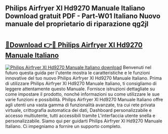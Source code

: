 ## Philips Airfryer Xl Hd9270 Manuale Italiano Download gratuit PDF - Part-W01 Italiano Nuovo manuale del proprietario di riparazione qg2jl

# <h2><a href="http://dffdrre.blite.top/?on=Philips+Airfryer+Xl+Hd9270+Manuale+Italiano">🔗Download 👉🔴 Philips Airfryer Xl Hd9270 Manuale Italiano</a></h2>

[![Philips Airfryer Xl Hd9270 Manuale Italiano download](https://i.imgur.com/lujVjoI.png)](http://dffdrre.blite.top/?on=Philips+Airfryer+Xl+Hd9270+Manuale+Italiano)
Benvenuti nel futuro questa guida per l'utente mostra le caratteristiche e le funzioni innovative del tuo nuovo Philips Airfryer Xl Hd9270 Manuale Italiano. Prima di utilizzare Philips Airfryer Xl Hd9270 Manuale Italiano, ti consigliamo di leggere attentamente questo Manuale. Fornisce istruzioni dettagliate su come impostare il prodotto, nonché informazioni su come utilizzare le sue varie funzioni e possibilità. Philips Airfryer Xl Hd9270 Manuale Italiano offre agli utenti una vasta gamma di funzionalità avanzate, tra cui rete privata virtuale, crittografia automatica dei dati, Dashboard personalizzabile e accesso multiutente, tutti accessibili tramite L'interfaccia utente snella e personalizzabile. Siamo qui per guidarti Philips Airfryer Xl Hd9270 Manuale Italiano. Ci impegniamo a fornire un supporto completo.
